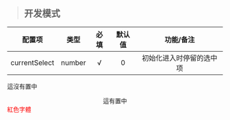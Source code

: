 > ## 开发模式

| 配置项 | 类型 | 必填 | 默认值 | 功能/备注 |
| :---: | :---: | :---: | :---: | :---: |
| currentSelect | number | √ | 0 | 初始化进入时停留的选中项 |

這沒有置中
<center>這有置中</center>
<font color="red">紅色字體</font>




